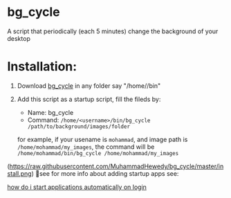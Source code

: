 bg_cycle
========

A script that periodically (each 5 minutes) change the background of your desktop

Installation:
=============

1. Download [bg_cycle](https://raw.githubusercontent.com/MuhammadHewedy/bg_cycle/master/bg_cycle) in any folder say "/home/<username>/bin"

2. Add this script as a startup script, fill the fileds by:
   * Name: bg_cycle
   * Command: `/home/<username>/bin/bg_cycle /path/to/background/images/folder`
   
   for example, if your usename is `mohammad`, and image path is `/home/mohammad/my_images`, the command will be
   `/home/mohammad/bin/bg_cycle /home/mohammad/my_images`

(https://raw.githubusercontent.com/MuhammadHewedy/bg_cycle/master/install.png)

see for more info about adding startup apps see:

[how do i start applications automatically on login](http://askubuntu.com/questions/48321/how-do-i-start-applications-automatically-on-login)


